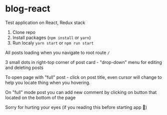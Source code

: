 # blog-react
Test application on React, Redux stack

1. Clone repo
2. Install packages (`npm install` or `yarn`)
3. Run localy `yarn start` or `npm run start`

All posts loading when you navigate to root route `/`

3 small dots in right-top corner of post card - "drop-down" menu for editing and deleting posts

To open page with "full" post - click on post title, even cursor will change to help you locate thing when you hovering.

On "full" mode post you can add new comment by clicking on button that located on the bottom of the page

Sorry for hurting your eyes (if you reading this before starting app 🫠)